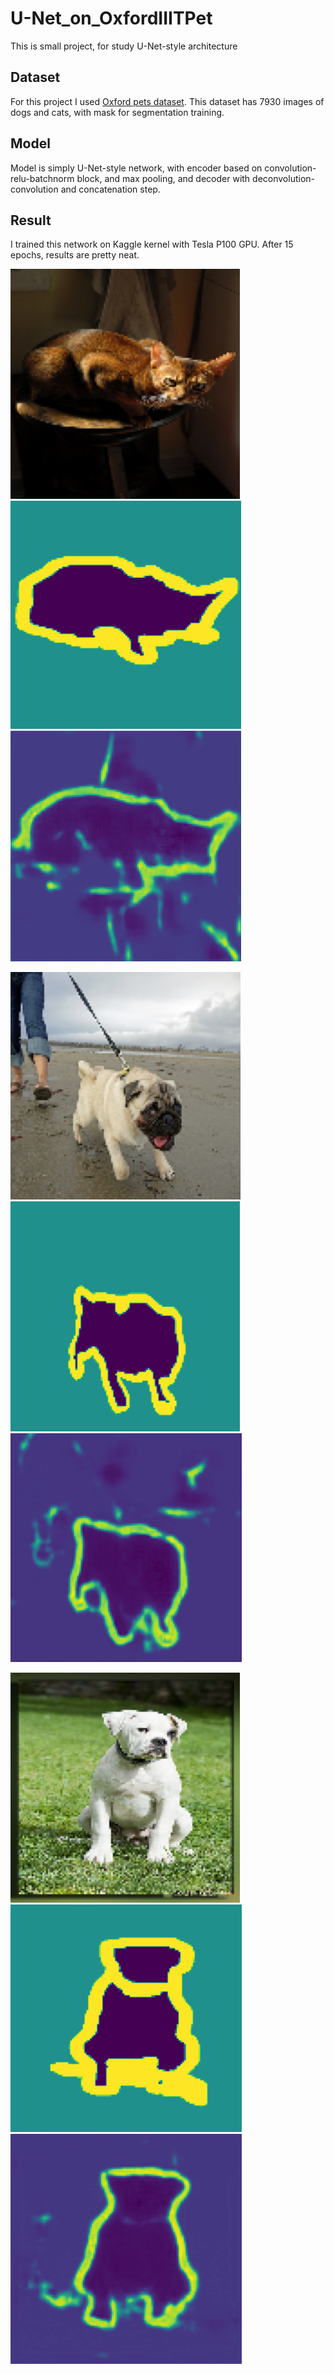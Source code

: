 # U-Net_on_OxfordIIITPet

This is small project, for study U-Net-style architecture

## Dataset

For this project I used [Oxford pets dataset](https://www.robots.ox.ac.uk/~vgg/data/pets/). This dataset has 7930 images of dogs and cats, with mask for segmentation training.

## Model

Model is simply U-Net-style network, with encoder based on convolution-relu-batchnorm block, and max pooling, and decoder with deconvolution-convolution and concatenation step.

## Result

I trained this network on Kaggle kernel with Tesla P100 GPU. After 15 epochs, results are pretty neat.

![Abyssian](https://github.com/KordianChi/U-Net_on_OxfordIIITPet/blob/main/results/example_1_org.png) ![Abyssian](https://github.com/KordianChi/U-Net_on_OxfordIIITPet/blob/main/results/example_1_target.png) ![Abyssian](https://github.com/KordianChi/U-Net_on_OxfordIIITPet/blob/main/results/example_1_pred.png)

![Pug](https://github.com/KordianChi/U-Net_on_OxfordIIITPet/blob/main/results/example_2_org.png) ![Pug](https://github.com/KordianChi/U-Net_on_OxfordIIITPet/blob/main/results/example_2_target.png) ![Pug](https://github.com/KordianChi/U-Net_on_OxfordIIITPet/blob/main/results/example_2_pred.png)

![Bulldog](https://github.com/KordianChi/U-Net_on_OxfordIIITPet/blob/main/results/example_3_org.png) ![Bulldog](https://github.com/KordianChi/U-Net_on_OxfordIIITPet/blob/main/results/example_3_target.png) ![Bulldog](https://github.com/KordianChi/U-Net_on_OxfordIIITPet/blob/main/results/example_3_pred.png)
